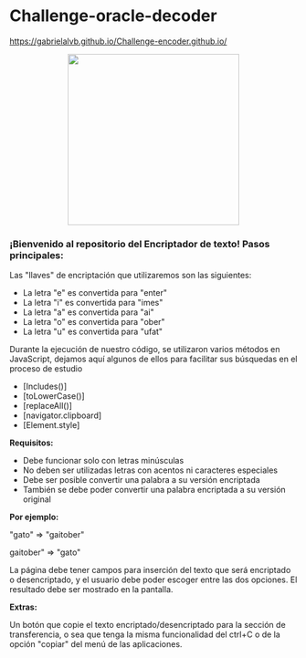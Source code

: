 # Challenge-oracle-decoder

https://gabrielalvb.github.io/Challenge-encoder.github.io/


<p align="center" >
     <img width="300" heigth="200" src="https://user-images.githubusercontent.com/91544872/157673573-5e781ce9-601c-4ea3-9db1-b60bebf717aa.png">
</p>

### ¡Bienvenido al repositorio del Encriptador de texto! Pasos principales:
Las "llaves" de encriptación que utilizaremos son las siguientes:
<ul>
  <li>La letra "e" es convertida para "enter"</li>
  <li>La letra "i" es convertida para "imes"</li>
  <li>La letra "a" es convertida para "ai"</li>
  <li>La letra "o" es convertida para "ober"</li>
  <li>La letra "u" es convertida para "ufat"</li>
</ul>




Durante la ejecución de nuestro código, se utilizaron varios métodos en JavaScript, dejamos aquí algunos de ellos para facilitar sus búsquedas en el proceso de estudio
<ul>
     <li>[Includes()]</li>
     <li>[toLowerCase()]</li>
     <li>[replaceAll()]</li>
     <li>[navigator.clipboard]</li>
     <li>[Element.style]</li>
</ul>
  
<b>Requisitos:</b>

<ul>
  <li>Debe funcionar solo con letras minúsculas</li>
  <li>No deben ser utilizadas letras con acentos ni caracteres especiales</li>
  <li>Debe ser posible convertir una palabra a su versión encriptada</li>
  <li>También se debe poder convertir una palabra encriptada a su versión original</li>
</ul>

<b>Por ejemplo:</b>

"gato" => "gaitober"

gaitober" => "gato"

La página debe tener campos para
inserción del texto que será encriptado o desencriptado, y el usuario debe poder escoger entre las dos opciones.
El resultado debe ser mostrado en la pantalla.

<b>Extras:</b>

Un botón que copie el texto encriptado/desencriptado para la sección de transferencia, o sea que tenga la misma funcionalidad del ctrl+C o de la opción "copiar" del menú de las aplicaciones.


